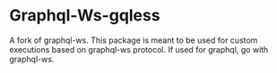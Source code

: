 # Graphql-Ws-gqless

A fork of graphql-ws. This package is meant to be used for custom executions based on graphql-ws protocol. If used for graphql, go with graphql-ws.
